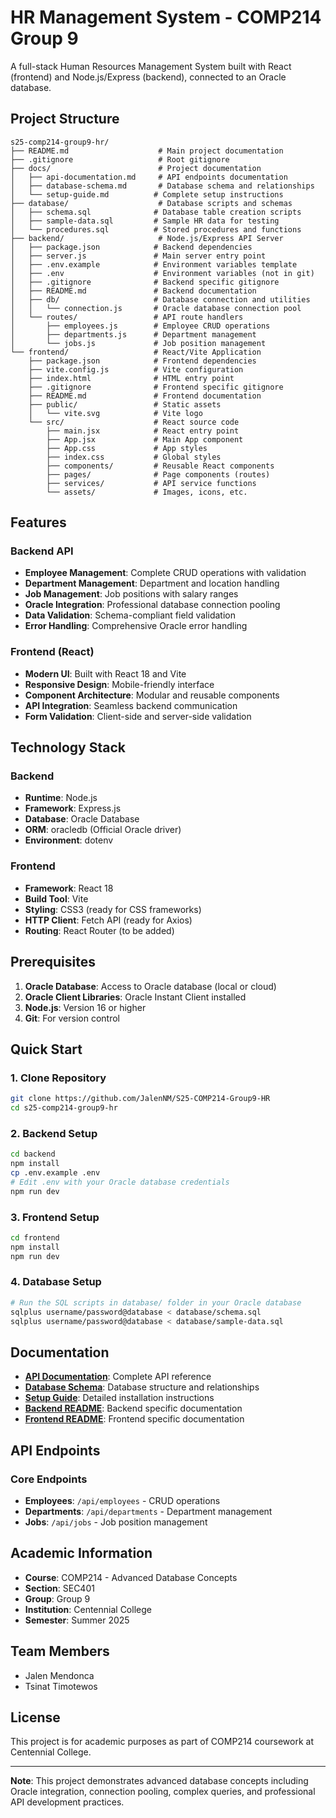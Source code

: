 # HR Management System - COMP214 Group 9

A full-stack Human Resources Management System built with React (frontend) and Node.js/Express (backend), connected to an Oracle database.

## Project Structure

```
s25-comp214-group9-hr/
├── README.md                    # Main project documentation
├── .gitignore                   # Root gitignore
├── docs/                        # Project documentation
│   ├── api-documentation.md     # API endpoints documentation
│   ├── database-schema.md       # Database schema and relationships
│   └── setup-guide.md          # Complete setup instructions
├── database/                    # Database scripts and schemas
│   ├── schema.sql              # Database table creation scripts
│   ├── sample-data.sql         # Sample HR data for testing
│   └── procedures.sql          # Stored procedures and functions
├── backend/                     # Node.js/Express API Server
│   ├── package.json            # Backend dependencies
│   ├── server.js               # Main server entry point
│   ├── .env.example            # Environment variables template
│   ├── .env                    # Environment variables (not in git)
│   ├── .gitignore              # Backend specific gitignore
│   ├── README.md               # Backend documentation
│   ├── db/                     # Database connection and utilities
│   │   └── connection.js       # Oracle database connection pool
│   └── routes/                 # API route handlers
│       ├── employees.js        # Employee CRUD operations
│       ├── departments.js      # Department management
│       └── jobs.js             # Job position management
└── frontend/                   # React/Vite Application
    ├── package.json            # Frontend dependencies
    ├── vite.config.js          # Vite configuration
    ├── index.html              # HTML entry point
    ├── .gitignore              # Frontend specific gitignore
    ├── README.md               # Frontend documentation
    ├── public/                 # Static assets
    │   └── vite.svg            # Vite logo
    └── src/                    # React source code
        ├── main.jsx            # React entry point
        ├── App.jsx             # Main App component
        ├── App.css             # App styles
        ├── index.css           # Global styles
        ├── components/         # Reusable React components
        ├── pages/              # Page components (routes)
        ├── services/           # API service functions
        └── assets/             # Images, icons, etc.
```

## Features

### Backend API
- **Employee Management**: Complete CRUD operations with validation
- **Department Management**: Department and location handling
- **Job Management**: Job positions with salary ranges
- **Oracle Integration**: Professional database connection pooling
- **Data Validation**: Schema-compliant field validation
- **Error Handling**: Comprehensive Oracle error handling

### Frontend (React)
- **Modern UI**: Built with React 18 and Vite
- **Responsive Design**: Mobile-friendly interface
- **Component Architecture**: Modular and reusable components
- **API Integration**: Seamless backend communication
- **Form Validation**: Client-side and server-side validation

## Technology Stack

### Backend
- **Runtime**: Node.js
- **Framework**: Express.js
- **Database**: Oracle Database
- **ORM**: oracledb (Official Oracle driver)
- **Environment**: dotenv

### Frontend
- **Framework**: React 18
- **Build Tool**: Vite
- **Styling**: CSS3 (ready for CSS frameworks)
- **HTTP Client**: Fetch API (ready for Axios)
- **Routing**: React Router (to be added)

## Prerequisites

1. **Oracle Database**: Access to Oracle database (local or cloud)
2. **Oracle Client Libraries**: Oracle Instant Client installed
3. **Node.js**: Version 16 or higher
4. **Git**: For version control

## Quick Start

### 1. Clone Repository
```bash
git clone https://github.com/JalenNM/S25-COMP214-Group9-HR
cd s25-comp214-group9-hr
```

### 2. Backend Setup
```bash
cd backend
npm install
cp .env.example .env
# Edit .env with your Oracle database credentials
npm run dev
```

### 3. Frontend Setup
```bash
cd frontend
npm install
npm run dev
```

### 4. Database Setup
```bash
# Run the SQL scripts in database/ folder in your Oracle database
sqlplus username/password@database < database/schema.sql
sqlplus username/password@database < database/sample-data.sql
```

## Documentation

- **[API Documentation](docs/api-documentation.md)**: Complete API reference
- **[Database Schema](docs/database-schema.md)**: Database structure and relationships
- **[Setup Guide](docs/setup-guide.md)**: Detailed installation instructions
- **[Backend README](backend/README.md)**: Backend specific documentation
- **[Frontend README](frontend/README.md)**: Frontend specific documentation

## API Endpoints

### Core Endpoints
- **Employees**: `/api/employees` - CRUD operations
- **Departments**: `/api/departments` - Department management
- **Jobs**: `/api/jobs` - Job position management

## Academic Information

- **Course**: COMP214 - Advanced Database Concepts
- **Section**: SEC401
- **Group**: Group 9
- **Institution**: Centennial College
- **Semester**: Summer 2025

## Team Members

- Jalen Mendonca
- Tsinat Timotewos

## License

This project is for academic purposes as part of COMP214 coursework at Centennial College.

---

**Note**: This project demonstrates advanced database concepts including Oracle integration, connection pooling, complex queries, and professional API development practices.
